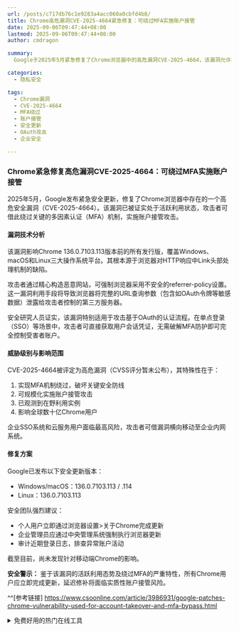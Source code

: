```yaml
---
url: /posts/c717db76c1e9283a4acc060a0cbfd4b8/
title: Chrome高危漏洞CVE-2025-4664紧急修复：可绕过MFA实施账户接管
date: 2025-09-06T09:47:44+08:00
lastmod: 2025-09-06T09:47:44+08:00
author: cmdragon

summary:
  Google于2025年5月紧急修复了Chrome浏览器中的高危漏洞CVE-2025-4664，该漏洞允许攻击者绕过多因素认证（MFA）实施账户接管。漏洞影响Chrome 136.0.7103.113版本前的所有发行版，涉及Windows、macOS和Linux平台。攻击者通过恶意网站可强制浏览器泄露敏感数据，如OAuth令牌，特别适用于攻击基于OAuth的认证流程。Google已发布安全更新版本，建议用户立即更新，企业管理员应强制执行更新并审计登录日志。

categories:
  - 隐私安全

tags:
  - Chrome漏洞
  - CVE-2025-4664
  - MFA绕过
  - 账户接管
  - 安全更新
  - OAuth攻击
  - 企业安全

---
```



### Chrome紧急修复高危漏洞CVE-2025-4664：可绕过MFA实施账户接管

2025年5月，Google发布紧急安全更新，修复了Chrome浏览器中存在的一个高危安全漏洞（CVE-2025-4664）。该漏洞已被证实处于活跃利用状态，攻击者可借此绕过关键的多因素认证（MFA）机制，实施账户接管攻击。

#### 漏洞技术分析

该漏洞影响Chrome 136.0.7103.113版本前的所有发行版，覆盖Windows、macOS和Linux三大操作系统平台。其根本源于浏览器对HTTP响应中Link头部处理机制的缺陷。

攻击者通过精心构造恶意网站，可强制浏览器采用不安全的referrer-policy设置。这一漏洞利用手段将导致浏览器将完整的URL查询参数（包含如OAuth令牌等敏感数据）泄露给攻击者控制的第三方服务器。

安全研究人员证实，该漏洞特别适用于攻击基于OAuth的认证流程。在单点登录（SSO）等场景中，攻击者可直接获取用户会话凭证，无需破解MFA防护即可完全控制受害者账户。

#### 威胁级别与影响范围

CVE-2025-4664被评定为高危漏洞（CVSS评分暂未公布），其特殊性在于：

1. 实现MFA机制绕过，破坏关键安全防线
2. 可规模化实施账户接管攻击
3. 已观测到在野利用实例
4. 影响全球数十亿Chrome用户

企业SSO系统和云服务用户面临最高风险，攻击者可借漏洞横向移动至企业内网系统。

#### 修复方案

Google已发布以下安全更新版本：

- Windows/macOS：136.0.7103.113 / .114
- Linux：136.0.7103.113

安全团队强烈建议：

- 个人用户立即通过浏览器设置>关于Chrome完成更新
- 企业管理员应通过中央管理系统强制执行浏览器更新
- 审计近期登录日志，排查异常账户活动

截至目前，尚未发现针对移动端Chrome的影响。

**安全警示：** 鉴于该漏洞的活跃利用态势及绕过MFA的严重特性，所有Chrome用户应立即完成更新，延迟修补将面临实质性账户接管风险。

^^[参考链接] https://www.csoonline.com/article/3986931/google-patches-chrome-vulnerability-used-for-account-takeover-and-mfa-bypass.html


<details>
<summary>免费好用的热门在线工具</summary>

- [歌词生成工具 - 应用商店 | By cmdragon](https://tools.cmdragon.cn/zh/apps/lyrics-generator)
- [网盘资源聚合搜索 - 应用商店 | By cmdragon](https://tools.cmdragon.cn/zh/apps/cloud-drive-search)
- [ASCII字符画生成器 - 应用商店 | By cmdragon](https://tools.cmdragon.cn/zh/apps/ascii-art-generator)
- [JSON Web Tokens 工具 - 应用商店 | By cmdragon](https://tools.cmdragon.cn/zh/apps/jwt-tool)
- [Bcrypt 密码工具 - 应用商店 | By cmdragon](https://tools.cmdragon.cn/zh/apps/bcrypt-tool)
- [GIF 合成器 - 应用商店 | By cmdragon](https://tools.cmdragon.cn/zh/apps/gif-composer)
- [GIF 分解器 - 应用商店 | By cmdragon](https://tools.cmdragon.cn/zh/apps/gif-decomposer)
- [文本隐写术 - 应用商店 | By cmdragon](https://tools.cmdragon.cn/zh/apps/text-steganography)
- [CMDragon 在线工具 - 高级AI工具箱与开发者套件 | 免费好用的在线工具](https://tools.cmdragon.cn/zh)
- [应用商店 - 发现1000+提升效率与开发的AI工具和实用程序 | 免费好用的在线工具](https://tools.cmdragon.cn/zh/apps?category=trending)
- [CMDragon 更新日志 - 最新更新、功能与改进 | 免费好用的在线工具](https://tools.cmdragon.cn/zh/changelog)
- [支持我们 - 成为赞助者 | 免费好用的在线工具](https://tools.cmdragon.cn/zh/sponsor)
- [AI文本生成图像 - 应用商店 | 免费好用的在线工具](https://tools.cmdragon.cn/zh/apps/text-to-image-ai)
- [临时邮箱 - 应用商店 | 免费好用的在线工具](https://tools.cmdragon.cn/zh/apps/temp-email)
- [二维码解析器 - 应用商店 | 免费好用的在线工具](https://tools.cmdragon.cn/zh/apps/qrcode-parser)
- [文本转思维导图 - 应用商店 | 免费好用的在线工具](https://tools.cmdragon.cn/zh/apps/text-to-mindmap)
- [正则表达式可视化工具 - 应用商店 | 免费好用的在线工具](https://tools.cmdragon.cn/zh/apps/regex-visualizer)
- [文件隐写工具 - 应用商店 | 免费好用的在线工具](https://tools.cmdragon.cn/zh/apps/steganography-tool)
- [IPTV 频道探索器 - 应用商店 | 免费好用的在线工具](https://tools.cmdragon.cn/zh/apps/iptv-explorer)
- [快传 - 应用商店 | 免费好用的在线工具](https://tools.cmdragon.cn/zh/apps/snapdrop)
- [随机抽奖工具 - 应用商店 | 免费好用的在线工具](https://tools.cmdragon.cn/zh/apps/lucky-draw)
- [动漫场景查找器 - 应用商店 | 免费好用的在线工具](https://tools.cmdragon.cn/zh/apps/anime-scene-finder)
- [时间工具箱 - 应用商店 | 免费好用的在线工具](https://tools.cmdragon.cn/zh/apps/time-toolkit)
- [网速测试 - 应用商店 | 免费好用的在线工具](https://tools.cmdragon.cn/zh/apps/speed-test)
- [AI 智能抠图工具 - 应用商店 | 免费好用的在线工具](https://tools.cmdragon.cn/zh/apps/background-remover)
- [背景替换工具 - 应用商店 | 免费好用的在线工具](https://tools.cmdragon.cn/zh/apps/background-replacer)
- [艺术二维码生成器 - 应用商店 | 免费好用的在线工具](https://tools.cmdragon.cn/zh/apps/artistic-qrcode)
- [Open Graph 元标签生成器 - 应用商店 | 免费好用的在线工具](https://tools.cmdragon.cn/zh/apps/open-graph-generator)
- [图像对比工具 - 应用商店 | 免费好用的在线工具](https://tools.cmdragon.cn/zh/apps/image-comparison)
- [图片压缩专业版 - 应用商店 | 免费好用的在线工具](https://tools.cmdragon.cn/zh/apps/image-compressor)
- [密码生成器 - 应用商店 | 免费好用的在线工具](https://tools.cmdragon.cn/zh/apps/password-generator)
- [SVG优化器 - 应用商店 | 免费好用的在线工具](https://tools.cmdragon.cn/zh/apps/svg-optimizer)
- [调色板生成器 - 应用商店 | 免费好用的在线工具](https://tools.cmdragon.cn/zh/apps/color-palette)
- [在线节拍器 - 应用商店 | 免费好用的在线工具](https://tools.cmdragon.cn/zh/apps/online-metronome)
- [IP归属地查询 - 应用商店 | 免费好用的在线工具](https://tools.cmdragon.cn/zh/apps/ip-geolocation)
- [CSS网格布局生成器 - 应用商店 | 免费好用的在线工具](https://tools.cmdragon.cn/zh/apps/css-grid-layout)
- [邮箱验证工具 - 应用商店 | 免费好用的在线工具](https://tools.cmdragon.cn/zh/apps/email-validator)
- [书法练习字帖 - 应用商店 | 免费好用的在线工具](https://tools.cmdragon.cn/zh/apps/calligraphy-practice)
- [金融计算器套件 - 应用商店 | 免费好用的在线工具](https://tools.cmdragon.cn/zh/apps/finance-calculator-suite)
- [中国亲戚关系计算器 - 应用商店 | 免费好用的在线工具](https://tools.cmdragon.cn/zh/apps/chinese-kinship-calculator)
- [Protocol Buffer 工具箱 - 应用商店 | 免费好用的在线工具](https://tools.cmdragon.cn/zh/apps/protobuf-toolkit)
- [IP归属地查询 - 应用商店 | 免费好用的在线工具](https://tools.cmdragon.cn/zh/apps/ip-geolocation)
- [图片无损放大 - 应用商店 | 免费好用的在线工具](https://tools.cmdragon.cn/zh/apps/image-upscaler)
- [文本比较工具 - 应用商店 | 免费好用的在线工具](https://tools.cmdragon.cn/zh/apps/text-compare)
- [IP批量查询工具 - 应用商店 | 免费好用的在线工具](https://tools.cmdragon.cn/zh/apps/ip-batch-lookup)
- [域名查询工具 - 应用商店 | 免费好用的在线工具](https://tools.cmdragon.cn/zh/apps/domain-finder)
- [DNS工具箱 - 应用商店 | 免费好用的在线工具](https://tools.cmdragon.cn/zh/apps/dns-toolkit)
- [网站图标生成器 - 应用商店 | 免费好用的在线工具](https://tools.cmdragon.cn/zh/apps/favicon-generator)
- [XML Sitemap](https://tools.cmdragon.cn/sitemap_index.xml)

</details>
